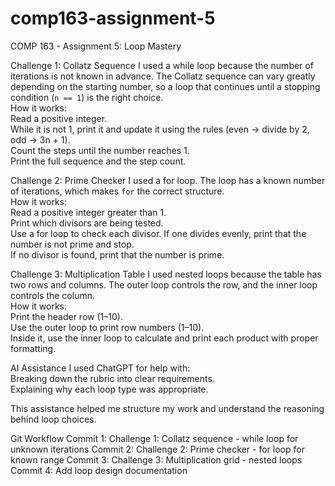 # comp163-assignment-5
COMP 163 - Assignment 5: Loop Mastery

Challenge 1: Collatz Sequence
I used a while loop because the number of iterations is not known in advance. The Collatz sequence can vary greatly depending on the starting number, so a loop that continues until a stopping condition (`n == 1`) is the right choice.  
How it works:  
Read a positive integer.  
While it is not 1, print it and update it using the rules (even → divide by 2, odd → 3n + 1).  
Count the steps until the number reaches 1.  
Print the full sequence and the step count.  

Challenge 2: Prime Checker
I used a for loop. The loop has a known number of iterations, which makes `for` the correct structure.  
How it works:  
Read a positive integer greater than 1.  
Print which divisors are being tested.  
Use a for loop to check each divisor. If one divides evenly, print that the number is not prime and stop.  
If no divisor is found, print that the number is prime.  

Challenge 3: Multiplication Table
I used nested loops because the table has two rows and columns. The outer loop controls the row, and the inner loop controls the column.  
How it works:  
Print the header row (1–10).  
Use the outer loop to print row numbers (1–10).  
Inside it, use the inner loop to calculate and print each product with proper formatting.  

AI Assistance
I used ChatGPT for help with:  
Breaking down the rubric into clear requirements.  
Explaining why each loop type was appropriate.  

This assistance helped me structure my work and understand the reasoning behind loop choices.

Git Workflow
Commit 1: Challenge 1: Collatz sequence - while loop for unknown iterations
Commit 2: Challenge 2: Prime checker - for loop for known range
Commit 3: Challenge 3: Multiplication grid - nested loops  
Commit 4: Add loop design documentation



